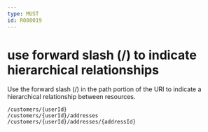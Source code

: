 ```yaml
---
type: MUST
id: R000019
---
```


# use forward slash (/) to indicate hierarchical relationships

Use the forward slash (/) in the path portion of the URI to indicate a hierarchical relationship between resources.

```text
/customers/{userId}
/customers/{userId}/addresses
/customers/{userId}/addresses/{addressId}
```
